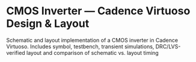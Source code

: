 # CMOS Inverter — Cadence Virtuoso Design & Layout
Schematic and layout implementation of a CMOS inverter in Cadence Virtuoso. Includes symbol, testbench, transient simulations, DRC/LVS-verified layout and comparison of schematic vs. layout timing
